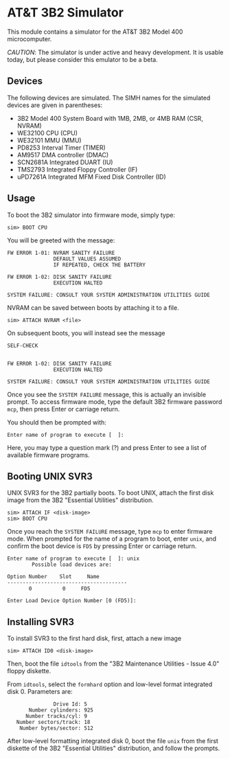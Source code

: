 AT&T 3B2 Simulator
==================

This module contains a simulator for the AT&T 3B2 Model 400 microcomputer.

*CAUTION*: The simulator is under active and heavy development. It is
usable today, but please consider this emulator to be a beta.

Devices
-------

The following devices are simulated. The SIMH names for the simulated
devices are given in parentheses:

  - 3B2 Model 400 System Board with 1MB, 2MB, or 4MB RAM (CSR, NVRAM)
  - WE32100 CPU (CPU)
  - WE32101 MMU (MMU)
  - PD8253 Interval Timer (TIMER)
  - AM9517 DMA controller (DMAC)
  - SCN2681A Integrated DUART (IU)
  - TMS2793 Integrated Floppy Controller (IF)
  - uPD7261A Integrated MFM Fixed Disk Controller (ID)

Usage
-----

To boot the 3B2 simulator into firmware mode, simply type:

    sim> BOOT CPU

You will be greeted with the message:

    FW ERROR 1-01: NVRAM SANITY FAILURE
                   DEFAULT VALUES ASSUMED
                   IF REPEATED, CHECK THE BATTERY

    FW ERROR 1-02: DISK SANITY FAILURE
                   EXECUTION HALTED

    SYSTEM FAILURE: CONSULT YOUR SYSTEM ADMINISTRATION UTILITIES GUIDE

NVRAM can be saved between boots by attaching it to a file.

    sim> ATTACH NVRAM <file>

On subsequent boots, you will instead see the message

    SELF-CHECK


    FW ERROR 1-02: DISK SANITY FAILURE
                   EXECUTION HALTED

    SYSTEM FAILURE: CONSULT YOUR SYSTEM ADMINISTRATION UTILITIES GUIDE


Once you see the `SYSTEM FAILURE` message, this is actually an
invisible prompt. To access firmware mode, type the default 3B2
firmware password `mcp`, then press Enter or carriage return.

You should then be prompted with:

    Enter name of program to execute [  ]:

Here, you may type a question mark (?) and press Enter to see a list
of available firmware programs.

Booting UNIX SVR3
-----------------

UNIX SVR3 for the 3B2 partially boots. To boot UNIX, attach the first
disk image from the 3B2 "Essential Utilities" distribution.

    sim> ATTACH IF <disk-image>
    sim> BOOT CPU

Once you reach the `SYSTEM FAILURE` message, type `mcp` to enter
firmware mode. When prompted for the name of a program to boot, enter
`unix`, and confirm the boot device is `FD5` by pressing Enter or
carriage return.

    Enter name of program to execute [  ]: unix
            Possible load devices are:

    Option Number    Slot     Name
    ---------------------------------------
           0          0     FD5

    Enter Load Device Option Number [0 (FD5)]:

Installing SVR3
---------------

To install SVR3 to the first hard disk, first, attach a new image

    sim> ATTACH ID0 <disk-image>

Then, boot the file `idtools` from the "3B2 Maintenance Utilities -
Issue 4.0" floppy diskette.

From `idtools`, select the `formhard` option and low-level format
integrated disk 0. Parameters are:

                   Drive Id: 5
           Number cylinders: 925
          Number tracks/cyl: 9
       Number sectors/track: 18
        Number bytes/sector: 512

After low-level formatting integrated disk 0, boot the file `unix`
from the first diskette of the 3B2 "Essential Utilities" distribution,
and follow the prompts.
